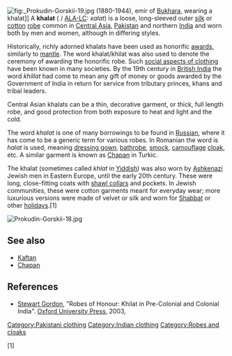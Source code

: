 ![](_Prokudin-Gorskii-19.jpg "fig:_Prokudin-Gorskii-19.jpg")
(1880-1944), emir of [Bukhara](Bukhara "wikilink"), wearing a khalat\]\]
A **khalat** ( / [ALA-LC](ALA-LC "wikilink"): *xalat*) is a loose,
long-sleeved outer [silk](silk "wikilink") or
[cotton](cotton "wikilink") [robe](robe "wikilink") common in [Central
Asia](Central_Asia "wikilink"), [Pakistan](Pakistan "wikilink") and
northern [India](India "wikilink") and worn both by men and women,
although in differing styles.

Historically, richly adorned khalats have been used as honorific
[awards](award "wikilink"), similarly to
[mantle](Mantle_(vesture) "wikilink"). The word khalat/khilat was also
used to denote the ceremony of awarding the honorific robe. Such [social
aspects of clothing](social_aspects_of_clothing "wikilink") have been
known in many societies. By the 19th century in [British
India](British_India "wikilink") the word *khillat* had come to mean any
gift of money or goods awarded by the Government of India in return for
service from tributary princes, khans and tribal leaders.

Central Asian khalats can be a thin, decorative garment, or thick, full
length robe, and good protection from both exposure to heat and light
and the cold.

The word *khalat* is one of many borrowings to be found in
[Russian](Russian_language "wikilink"), where it has come to be a
generic term for various robes. In Romanian the word is *halat* is used,
meaning [dressing gown](dressing_gown "wikilink"),
[bathrobe](bathrobe "wikilink"), [smock](smock_(garment) "wikilink"),
[camouflage](camouflage "wikilink") [cloak](cloak "wikilink"), etc. A
similar garment is known as [Chapan](Chapan "wikilink") in Turkic.

The khalat (sometimes called *khlat* in [Yiddish](Yiddish "wikilink"))
was also worn by [Ashkenazi](Ashkenazi "wikilink") Jewish men in Eastern
Europe, until the early 20th century. These were long, close-fitting
coats with [shawl collars](Lapel#Shawl_lapel "wikilink") and pockets. In
Jewish communities, these were cotton garments meant for everyday wear;
more luxurious versions were made of velvet or silk and worn for
[Shabbat](Shabbat "wikilink") or other
[holidays](Jewish_holidays "wikilink").[1]

![](Prokudin-Gorskii-18.jpg "Prokudin-Gorskii-18.jpg")

## See also

-   [Kaftan](Kaftan "wikilink")
-   [Chapan](Chapan "wikilink")

## References

<references />

-   [Stewart Gordon](Stewart_N._Gordon "wikilink"), "Robes of Honour:
    Khilat in Pre-Colonial and Colonial India". [Oxford University
    Press](Oxford_University_Press "wikilink"), 2003,

[Category:Pakistani clothing](Category:Pakistani_clothing "wikilink")
[Category:Indian clothing](Category:Indian_clothing "wikilink")
[Category:Robes and cloaks](Category:Robes_and_cloaks "wikilink")

[1]